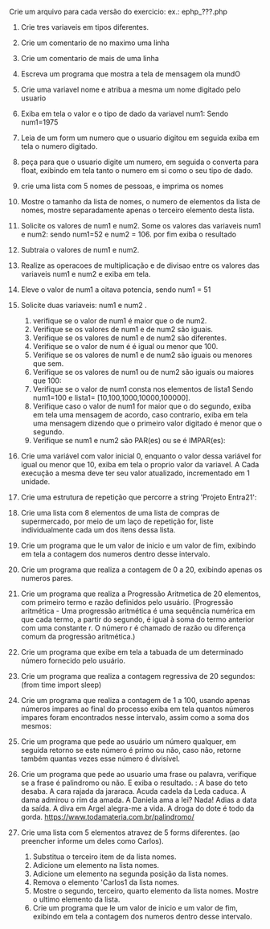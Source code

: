 Crie um arquivo para cada versão do exercicio:
ex.: 
    ephp_???.php

1. Crie tres variaveis em tipos diferentes.
   
2. Crie um comentario de no maximo uma linha

4. Crie um comentario de mais de uma linha
   
5. Escreva um programa que mostra a tela de mensagem ola mundO
   
6. Crie uma variavel nome e atribua a mesma um nome digitado pelo usuario
   
7. Exiba em tela o valor e o tipo de dado da variavel num1: Sendo num1=1975
   
8. Leia de um form um numero que o usuario digitou em seguida exiba em tela o numero digitado. 
   
9.  peça para que o usuario digite um numero, em seguida o converta para float, exibindo em tela tanto o numero em si como o seu tipo de dado. 
    
10. crie uma lista com 5 nomes de pessoas, e imprima os nomes
    
11. Mostre o tamanho da lista de nomes, o numero de elementos da lista de nomes, mostre separadamente apenas o terceiro elemento desta lista. 

12. Solicite os valores de num1 e num2. Some os valores das variaveis num1 e num2: sendo num1=52 e num2 = 106. por fim exiba o resultado

13. Subtraia o valores de num1 e num2. 

14. Realize as operacoes de multiplicação e de divisao entre os valores das variaveis num1 e num2 e exiba em tela. 

15. Eleve o valor de num1 a oitava potencia, sendo num1 = 51 
    
16. Solicite duas variaveis: num1 e num2 . 
    1.  verifique se o valor de num1 é maior que o de num2. 
    2.  Verifique se os valores de num1 e de num2 são iguais.
    3.  Verifique se os valores de num1 e de num2 são diferentes. 
    4.  Verifique se o valor de num é é igual ou menor que 100.
    5.  Verifique se os valores de num1 e de num2 são iguais ou menores que sem. 
    6.  Verifique se os valores de num1 ou de num2 são iguais ou maiores que 100:
    7.  Verifique se o valor de num1 consta nos elementos de lista1 Sendo num1=100 e lista1= [10,100,1000,10000,100000].
    8.  Verifique caso o valor de num1 for maior que o do segundo, exiba em tela uma mensagem de acordo, caso contrario, exiba em tela uma mensagem dizendo que o primeiro valor digitado é menor que o segundo. 
    9.  Verifique se num1 e num2 são PAR(es) ou se é IMPAR(es):
17. Crie uma variável com valor inicial 0, enquanto o valor dessa variável for igual ou menor que 10, exiba em tela o proprio valor da variavel. A Cada execução a mesma deve ter seu valor atualizado, incrementado em 1 unidade. 
    
18. Crie uma estrutura de repetição que percorre a string 'Projeto Entra21':
19. Crie uma lista com 8 elementos de uma lista de compras de supermercado, por meio de um laço de repetição for, liste individualmente cada um dos itens dessa lista. 

20. Crie um programa que le um valor de inicio e um valor de fim, exibindo em tela a contagem dos numeros dentro desse intervalo.
    
21. Crie um programa que realiza a contagem de 0 a 20, exibindo apenas os numeros pares. 
    
22. Crie um programa que realiza a Progressão Aritmetica de 20 elementos, com primeiro termo e razão definidos pelo usuário.  (Progressão aritmética - Uma progressão aritmética é uma sequência numérica em que cada termo, a partir do segundo, é igual à soma do termo anterior com uma constante r. O número r é chamado de razão ou diferença comum da progressão aritmética.)
    
23. Crie um programa que exibe em tela a tabuada de um determinado número fornecido pelo usuário.
    
24. Crie um programa que realiza a contagem regressiva de 20 segundos: (from time import sleep)
    
25. Crie um programa que realiza a contagem de 1 a 100, usando apenas números impares ao final do processo exiba em tela quantos números impares foram encontrados nesse intervalo, assim como a soma dos mesmos:
    
26. Crie um programa que pede ao usuário um número qualquer, em seguida retorno se este número é primo ou não, caso não, retorne também quantas vezes esse número é divisível. 

27. Crie um programa que pede ao usuario uma frase ou palavra, verifique se a frase é palindromo ou não. E exiba o resultado. : A base do teto desaba. A cara rajada da jararaca. Acuda cadela da Leda caduca. A dama admirou o rim da amada. A Daniela ama a lei? Nada! Adias a data da saída. A diva em Argel alegra-me a vida. A droga do dote é todo da gorda. https://www.todamateria.com.br/palindromo/
    
28. Crie uma lista com 5 elementos atravez de 5 forms diferentes. (ao preencher informe um deles como Carlos).
    1.  Substitua o terceiro item de da lista nomes. 
    2.  Adicione um elemento na lista nomes. 
    3.  Adicione um elemento na segunda posição da lista nomes. 
    4.  Remova o elemento 'Carlos1 da lista nomes. 
    5.  Mostre o segundo, terceiro, quarto elemento da lista nomes. Mostre o ultimo elemento da lista. 
    6. Crie um programa que le um valor de inicio e um valor de fim, exibindo em tela a contagem dos numeros dentro desse intervalo.

